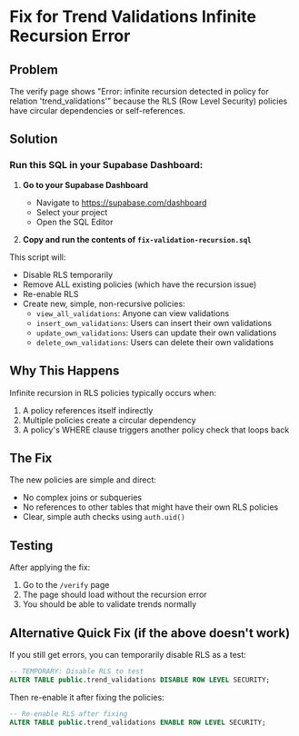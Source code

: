 # Fix for Trend Validations Infinite Recursion Error

## Problem
The verify page shows "Error: infinite recursion detected in policy for relation 'trend_validations'" because the RLS (Row Level Security) policies have circular dependencies or self-references.

## Solution

### Run this SQL in your Supabase Dashboard:

1. **Go to your Supabase Dashboard**
   - Navigate to https://supabase.com/dashboard
   - Select your project
   - Open the SQL Editor

2. **Copy and run the contents of `fix-validation-recursion.sql`**

This script will:
- Disable RLS temporarily
- Remove ALL existing policies (which have the recursion issue)
- Re-enable RLS
- Create new, simple, non-recursive policies:
  - `view_all_validations`: Anyone can view validations
  - `insert_own_validations`: Users can insert their own validations
  - `update_own_validations`: Users can update their own validations
  - `delete_own_validations`: Users can delete their own validations

## Why This Happens
Infinite recursion in RLS policies typically occurs when:
1. A policy references itself indirectly
2. Multiple policies create a circular dependency
3. A policy's WHERE clause triggers another policy check that loops back

## The Fix
The new policies are simple and direct:
- No complex joins or subqueries
- No references to other tables that might have their own RLS policies
- Clear, simple auth checks using `auth.uid()`

## Testing
After applying the fix:
1. Go to the `/verify` page
2. The page should load without the recursion error
3. You should be able to validate trends normally

## Alternative Quick Fix (if the above doesn't work)
If you still get errors, you can temporarily disable RLS as a test:

```sql
-- TEMPORARY: Disable RLS to test
ALTER TABLE public.trend_validations DISABLE ROW LEVEL SECURITY;
```

Then re-enable it after fixing the policies:

```sql
-- Re-enable RLS after fixing
ALTER TABLE public.trend_validations ENABLE ROW LEVEL SECURITY;
```